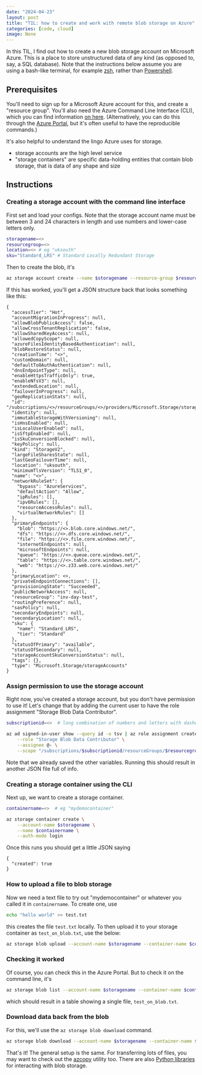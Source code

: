 ```yaml
---
date: "2024-04-23"
layout: post
title: "TIL: how to create and work with remote blob storage on Azure"
categories: [code, cloud]
image: None
---
```


In this TIL, I find out how to create a new blob storage account on Microsoft Azure. This is a place to store unstructured data of any kind (as opposed to, say, a SQL database). Note that the instructions below assume you are using a bash-like terminal, for example [zsh](https://ohmyz.sh/), rather than [Powershell](https://learn.microsoft.com/en-us/powershell/).

## Prerequisites

You'll need to sign up for a Microsoft Azure account for this, and create a "resource group". You'll also need the Azure Command Line Interface (CLI), which you can find information [on here](https://learn.microsoft.com/en-us/cli/azure/). (Alternatively, you can do this through the [Azure Portal](https://portal.azure.com/#home), but it's often useful to have the reproducible commands.)

It's also helpful to understand the lingo Azure uses for storage.

- storage accounts are the high level service
- "storage containers" are specific data-holding entities that contain blob storage, that is data of any shape and size

## Instructions

### Creating a storage account with the command line interface

First set and load your configs. Note that the storage account name must be between 3 and 24 characters in length and use numbers and lower-case letters only.

```bash
storagename=<>
resourcegroup=<>
location=<> # eg "uksouth"
sku="Standard_LRS" # Standard Locally Redundant Storage
```

Then to create the blob, it's

```bash
az storage account create --name $storagename --resource-group $resourcegroup --location $location --sku $sku --encryption-services blob
```

If this has worked, you'll get a JSON structure back that looks something like this:

```text
{
  "accessTier": "Hot",
  "accountMigrationInProgress": null,
  "allowBlobPublicAccess": false,
  "allowCrossTenantReplication": false,
  "allowSharedKeyAccess": null,
  "allowedCopyScope": null,
  "azureFilesIdentityBasedAuthentication": null,
  "blobRestoreStatus": null,
  "creationTime": "<>",
  "customDomain": null,
  "defaultToOAuthAuthentication": null,
  "dnsEndpointType": null,
  "enableHttpsTrafficOnly": true,
  "enableNfsV3": null,
  "extendedLocation": null,
  "failoverInProgress": null,
  "geoReplicationStats": null,
  "id": "/subscriptions/<>/resourceGroups/<>/providers/Microsoft.Storage/storageAccounts/<>",
  "identity": null,
  "immutableStorageWithVersioning": null,
  "isHnsEnabled": null,
  "isLocalUserEnabled": null,
  "isSftpEnabled": null,
  "isSkuConversionBlocked": null,
  "keyPolicy": null,
  "kind": "StorageV2",
  "largeFileSharesState": null,
  "lastGeoFailoverTime": null,
  "location": "uksouth",
  "minimumTlsVersion": "TLS1_0",
  "name": "<>",
  "networkRuleSet": {
    "bypass": "AzureServices",
    "defaultAction": "Allow",
    "ipRules": [],
    "ipv6Rules": [],
    "resourceAccessRules": null,
    "virtualNetworkRules": []
  },
  "primaryEndpoints": {
    "blob": "https://<>.blob.core.windows.net/",
    "dfs": "https://<>.dfs.core.windows.net/",
    "file": "https://<>.file.core.windows.net/",
    "internetEndpoints": null,
    "microsoftEndpoints": null,
    "queue": "https://<>.queue.core.windows.net/",
    "table": "https://<>.table.core.windows.net/",
    "web": "https://<>.z33.web.core.windows.net/"
  },
  "primaryLocation": <>,
  "privateEndpointConnections": [],
  "provisioningState": "Succeeded",
  "publicNetworkAccess": null,
  "resourceGroup": "inv-day-test",
  "routingPreference": null,
  "sasPolicy": null,
  "secondaryEndpoints": null,
  "secondaryLocation": null,
  "sku": {
    "name": "Standard_LRS",
    "tier": "Standard"
  },
  "statusOfPrimary": "available",
  "statusOfSecondary": null,
  "storageAccountSkuConversionStatus": null,
  "tags": {},
  "type": "Microsoft.Storage/storageAccounts"
}
```

### Assign permission to use the storage account

Right now, you've created a storage account, but you don't have permission to use it! Let's change that by adding the current user to have the role assignment "Storage Blob Data Contributor".

```bash
subscriptionid=<>  # long combination of numbers and letters with dashes

az ad signed-in-user show --query id -o tsv | az role assignment create \
    --role "Storage Blob Data Contributor" \
    --assignee @- \
    --scope "/subscriptions/$subscriptionid/resourceGroups/$resourcegroup/providers/Microsoft.Storage/storageAccounts/$storagename"
```

Note that we already saved the other variables. Running this should result in another JSON file full of info.

### Creating a storage container using the CLI

Next up, we want to create a storage container. 

```bash
containername=<>  # eg "mydemocontainer"

az storage container create \
    --account-name $storagename \
    --name $containername \
    --auth-mode login
```

Once this runs you should get a little JSON saying

```text
{
  "created": true
}
```

### How to upload a file to blob storage

Now we need a text file to try out "mydemocontainer" or whatever you called it in `containername`. To create one, use

```bash
echo "hello world" >> test.txt
```

this creates the file `test.txt` locally. To then upload it to your storage container as `test_on_blob.txt`, use the below:

```bash
az storage blob upload --account-name $storagename --container-name $containername --name test_on_blob.txt --file test.txt --auth-mode login
```

### Checking it worked

Of course, you can check this in the Azure Portal. But to check it on the command line, it's

```bash
az storage blob list --account-name $storagename --container-name $containername --output table --auth-mode login
```

which should result in a table showing a single file, `test_on_blob.txt`.

### Download data back from the blob

For this, we'll use the `az storage blob download` command.

```bash
az storage blob download --account-name $storagename --container-name $containername --name test_on_blob.txt --file back_from_blob.txt --auth-mode login
```

That's it! The general setup is the same. For transferring lots of files, you may want to check out the [azcopy](https://learn.microsoft.com/en-us/azure/storage/common/storage-use-azcopy-v10) utility too. There are also [Python libraries](https://learn.microsoft.com/en-us/azure/storage/blobs/storage-quickstart-blobs-python) for interacting with blob storage.
